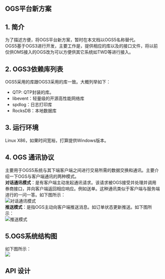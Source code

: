 ## OGS平台新方案 ##
## 1. 简介 ##
为了描述方便，将OGS平台新方案，暂时在本文档以OGS5名称替代。  
OGS5基于OGS3进行开发，主要工作是，提供相应的库以及的接口文件，将以前仅供OMS接入的OGS改为可以方便供其它系统如TWD等进行接入。
## 2. OGS3依赖库列表 ##
OGS5采用的库跟OGS3采用的库一致。大概列举如下：  
- QTP: QTP封装的库。  
- libevent：轻量级的开源高性能网络库  
- spdlog：日志打印库  
- RocksDB：本地数据库
## 3. 运行环境 ##
Linux X86，如果时间宽裕，打算提供Windows版本。
## 4. OGS 通讯协议 ##
主要用于OGS5系统与其下端客户端之间进行交易所需的数据交换和通讯。主要介绍一下OGS与客户端通讯的两种模式。  
**对话通讯模式**：是有客户端主动发起通讯请求。该请求被OGS接受并处理并调用券商接口，并向客户端返回相应响应。例如送单。这种通讯类似于客户端与服务端进行的一问一答。如下图所示：  
![对话通讯模式](http://i.imgur.com/15QubaI.png)  
**推送模式**：是指OGS主动向客户端推送消息。如订单状态更新推送。如下图所示：  
![推送模式](http://i.imgur.com/gwBhjzT.png)   
## 5.OGS系统结构图 ##
如下图所示：  
![](http://i.imgur.com/E0KlYch.png)  
## API 设计 ##